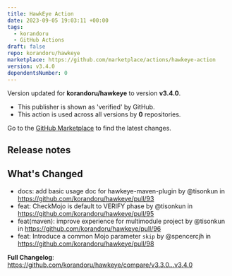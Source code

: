 ```yaml
---
title: HawkEye Action
date: 2023-09-05 19:03:11 +00:00
tags:
  - korandoru
  - GitHub Actions
draft: false
repo: korandoru/hawkeye
marketplace: https://github.com/marketplace/actions/hawkeye-action
version: v3.4.0
dependentsNumber: 0
---
```



Version updated for **korandoru/hawkeye** to version **v3.4.0**.
- This publisher is shown as 'verified' by GitHub.
- This action is used across all versions by **0** repositories.

Go to the [GitHub Marketplace](https://github.com/marketplace/actions/hawkeye-action) to find the latest changes.

## Release notes

## What's Changed
* docs: add basic usage doc for hawkeye-maven-plugin by @tisonkun in https://github.com/korandoru/hawkeye/pull/93
* feat: CheckMojo is default to VERIFY phase by @tisonkun in https://github.com/korandoru/hawkeye/pull/95
* feat(maven): improve experience for multimodule project by @tisonkun in https://github.com/korandoru/hawkeye/pull/96
* feat: Introduce a common Mojo parameter `skip` by @spencercjh in https://github.com/korandoru/hawkeye/pull/98


**Full Changelog**: https://github.com/korandoru/hawkeye/compare/v3.3.0...v3.4.0
